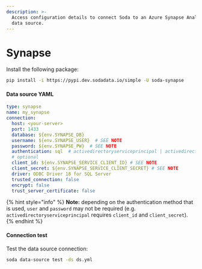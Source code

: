 ```yaml
---
description: >-
  Access configuration details to connect Soda to an Azure Synapse Analytics
  data source.
---
```


# Synapse

Install the following package:

```bash
pip install -i https://pypi.dev.sodadata.io/simple -U soda-synapse
```

#### Data source YAML

```yaml
type: synapse
name: my_synapse
connection:
  host: <your-server>
  port: 1433
  database: ${env.SYNAPSE_DB}
  username: ${env.SYNAPSE_USER}  # SEE NOTE
  password: ${env.SYNAPSE_PW}  # SEE NOTE
  authentication: sql  # activedirectoryserviceprincipal | activedirectoryinteractive | activedirectorypassword 
  # optional
  client_id: ${env.SYNAPSE_SERVICE_CLIENT_ID} # SEE NOTE
  client_secret: ${env.SYNAPSE_SERVICE_CLIENT_SECRET} # SEE NOTE
  driver: ODBC Driver 18 for SQL Server
  trusted_connection: false
  encrypt: false
  trust_server_certificate: false
```

{% hint style="info" %}
**Note:** depending on the authentication method that is used,  `user` and `password` may not be required (e.g. `activedirectoryserviceprincipal` requires `client_id` and `client_secret`).
{% endhint %}

#### Connection test

Test the data source connection:

```bash
soda data-source test -ds ds.yml
```
